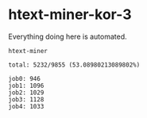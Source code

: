 # htext-miner-kor-3

Everything doing here is automated.

```
htext-miner

total: 5232/9855 (53.08980213089802%)

job0: 946
job1: 1096
job2: 1029
job3: 1128
job4: 1033
```